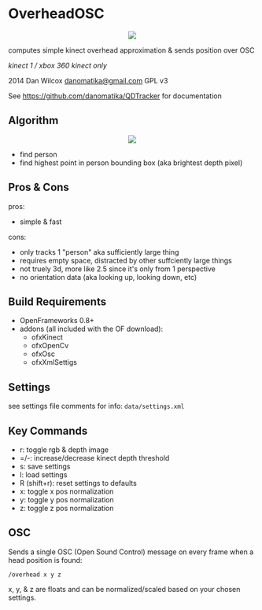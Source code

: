 OverheadOSC
===========

<p align="center">
	<img src="https://raw.github.com/danomatika/QDTracker/master/OverHeadOSC/screenshot.png"/>
</p>

computes simple kinect overhead approximation & sends position over OSC

*kinect 1 / xbox 360 kinect only*

2014 Dan Wilcox <danomatika@gmail.com> GPL v3

See <https://github.com/danomatika/QDTracker> for documentation

Algorithm
---------

<p align="center">
	<img src="https://raw.github.com/danomatika/QDTracker/master/OverHeadOSC/sketch.png"/>
</p>

* find person
* find highest point in person bounding box (aka brightest depth pixel)

Pros & Cons
-----------

pros:

* simple & fast

cons:

* only tracks 1 "person" aka sufficiently large thing
* requires empty space, distracted by other suffciently large things
* not truely 3d, more like 2.5 since it's only from 1 perspective
* no orientation data (aka looking up, looking down, etc)

Build Requirements
------------------

* OpenFrameworks 0.8+
* addons (all included with the OF download):
  * ofxKinect 
  * ofxOpenCv
  * ofxOsc
  * ofxXmlSettigs

Settings
--------

see settings file comments for info: `data/settings.xml`

Key Commands
------------

* r: toggle rgb & depth image
* =/-: increase/decrease kinect depth threshold
* s: save settings
* l: load settings
* R (shift+r): reset settings to defaults
* x: toggle x pos normalization
* y: toggle y pos normalization
* z: toggle z pos normalization

OSC
---

Sends a single OSC (Open Sound Control) message on every frame when a head position is found:

    /overhead x y z
    
x, y, & z are floats and can be normalized/scaled based on your chosen settings.